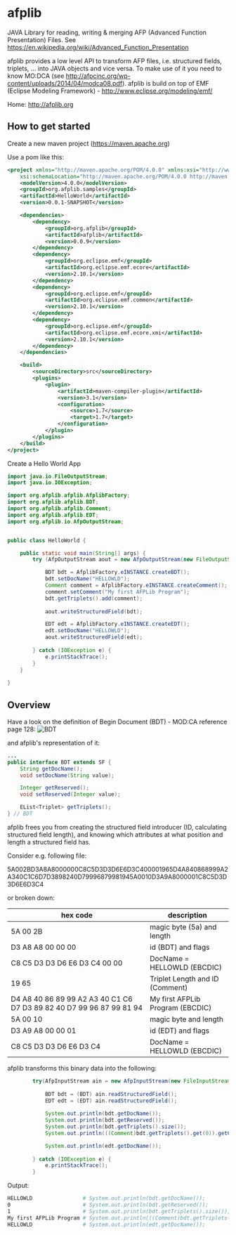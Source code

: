 afplib
======

JAVA Library for reading, writing &amp; merging AFP (Advanced Function Presentation) Files. See https://en.wikipedia.org/wiki/Advanced_Function_Presentation

afplib provides a low level API to transform AFP files, i.e. structured fields, triplets, ... into JAVA objects and vice versa. To make use of it you need to know MO:DCA (see http://afpcinc.org/wp-content/uploads/2014/04/modca08.pdf). afplib is build on top of EMF (Eclipse Modeling Framework) - http://www.eclipse.org/modeling/emf/

Home: http://afplib.org

How to get started
------------------

Create a new maven project (https://maven.apache.org)

Use a pom like this:
```xml
<project xmlns="http://maven.apache.org/POM/4.0.0" xmlns:xsi="http://www.w3.org/2001/XMLSchema-instance"
	xsi:schemaLocation="http://maven.apache.org/POM/4.0.0 http://maven.apache.org/xsd/maven-4.0.0.xsd">
	<modelVersion>4.0.0</modelVersion>
	<groupId>org.afplib.samples</groupId>
	<artifactId>HelloWorld</artifactId>
	<version>0.0.1-SNAPSHOT</version>

	<dependencies>
		<dependency>
			<groupId>org.afplib</groupId>
			<artifactId>afplib</artifactId>
			<version>0.0.9</version>
		</dependency>
		<dependency>
			<groupId>org.eclipse.emf</groupId>
			<artifactId>org.eclipse.emf.ecore</artifactId>
			<version>2.10.1</version>
		</dependency>
		<dependency>
			<groupId>org.eclipse.emf</groupId>
			<artifactId>org.eclipse.emf.common</artifactId>
			<version>2.10.1</version>
		</dependency>
		<dependency>
			<groupId>org.eclipse.emf</groupId>
			<artifactId>org.eclipse.emf.ecore.xmi</artifactId>
			<version>2.10.1</version>
		</dependency>
	</dependencies>

	<build>
		<sourceDirectory>src</sourceDirectory>
		<plugins>
			<plugin>
				<artifactId>maven-compiler-plugin</artifactId>
				<version>3.1</version>
				<configuration>
					<source>1.7</source>
					<target>1.7</target>
				</configuration>
			</plugin>
		</plugins>
	</build>
</project>
```

Create a Hello World App

```java
import java.io.FileOutputStream;
import java.io.IOException;

import org.afplib.afplib.AfplibFactory;
import org.afplib.afplib.BDT;
import org.afplib.afplib.Comment;
import org.afplib.afplib.EDT;
import org.afplib.io.AfpOutputStream;


public class HelloWorld {

	public static void main(String[] args) {
		try (AfpOutputStream aout = new AfpOutputStream(new FileOutputStream("hello.afp"))) {

			BDT bdt = AfplibFactory.eINSTANCE.createBDT();
			bdt.setDocName("HELLOWLD");
			Comment comment = AfplibFactory.eINSTANCE.createComment();
			comment.setComment("My first AFPLib Program");
			bdt.getTriplets().add(comment);
			
			aout.writeStructuredField(bdt);

			EDT edt = AfplibFactory.eINSTANCE.createEDT();
			edt.setDocName("HELLOWLD");
			aout.writeStructuredField(edt);
			
		} catch (IOException e) {
			e.printStackTrace();
		}
	}
	
}
```

Overview
--------

Have a look on the definition of Begin Document (BDT) - MOD:CA reference page 128:
![BDT](https://raw.githubusercontent.com/yan74/afplib/master/org.afplib/docs/BDT-Definition.png)

and afplib's representation of it:

```java
...
public interface BDT extends SF {
	String getDocName();
	void setDocName(String value);

	Integer getReserved();
	void setReserved(Integer value);

	EList<Triplet> getTriplets();
} // BDT
```

afplib frees you from creating the structured field introducer (ID, calculating structured field length), and knowing which attributes at what position and length a structured field has.

Consider e.g. following file:

5A002BD3A8A8000000C8C5D3D3D6E6D3C400001965D4A840868999A2A340C1C6D7D3898240D79996879981945A0010D3A9A8000001C8C5D3D3D6E6D3C4

or broken down:

| hex code | description|
| -------- | -----------|
|5A 00 2B | magic byte (5a) and length|
|D3 A8 A8 00 00 00 | id (BDT) and flags|
|C8 C5 D3 D3 D6 E6 D3 C4 00 00 | DocName = HELLOWLD (EBCDIC) |
|19 65 | Triplet Length and ID (Comment)|
|D4 A8 40 86 89 99 A2 A3 40 C1 C6 D7 D3 89 82 40 D7 99 96 87 99 81 94| My first AFPLib Program (EBCDIC)|
|5A 00 10 | magic byte and length|
|D3 A9 A8 00 00 01| id (EDT) and flags|
|C8 C5 D3 D3 D6 E6 D3 C4|DocName = HELLOWLD (EBCDIC) |

afplib transforms this binary data into the following:
```java
		try(AfpInputStream ain = new AfpInputStream(new FileInputStream("hello.afp"))) {
			
			BDT bdt = (BDT) ain.readStructuredField();
			EDT edt = (EDT) ain.readStructuredField();
			
			System.out.println(bdt.getDocName());
			System.out.println(bdt.getReserved());
			System.out.println(bdt.getTriplets().size());
			System.out.println(((Comment)bdt.getTriplets().get(0)).getComment());

			System.out.println(edt.getDocName());
			
		} catch (IOException e) {
			e.printStackTrace();
		}
```
Output:
```bash
HELLOWLD                # System.out.println(bdt.getDocName());
0                       # System.out.println(bdt.getReserved());
1                       # System.out.println(bdt.getTriplets().size());
My first AFPLib Program # System.out.println(((Comment)bdt.getTriplets().get(0)).getComment());
HELLOWLD                # System.out.println(edt.getDocName());
```


